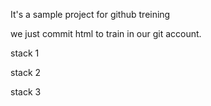 It's a sample project for github treining


we just commit html to train in our git account.

stack 1

stack 2

stack 3